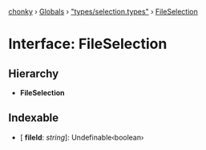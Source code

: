[chonky](../README.md) › [Globals](../globals.md) › ["types/selection.types"](../modules/_types_selection_types_.md) › [FileSelection](_types_selection_types_.fileselection.md)

# Interface: FileSelection

## Hierarchy

* **FileSelection**

## Indexable

* \[ **fileId**: *string*\]: Undefinable‹boolean›
